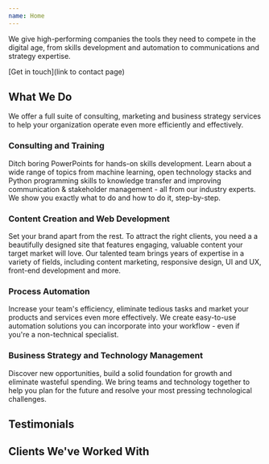 ```yaml
---
name: Home
---
```


We give high-performing companies the tools they need to compete in the digital age, from skills development and automation to communications and strategy expertise.

[Get in touch](link to contact page)





## What We Do 

We offer a full suite of consulting, marketing and business strategy services to help your organization operate even more efficiently and effectively. 

### Consulting and Training

Ditch boring PowerPoints for hands-on skills development. Learn about a wide range of topics from machine learning, open technology stacks and Python programming skills to knowledge transfer and improving communication & stakeholder management - all from our industry experts. We show you exactly what to do and how to do it, step-by-step.

### Content Creation and Web Development

Set your brand apart from the rest. To attract the right clients, you need a 
a beautifully designed site that features engaging, valuable content your target market will love. Our talented team brings years of expertise in a variety of fields, including content marketing, responsive design, UI and UX, front-end development and more.

### Process Automation 

Increase your team's efficiency, eliminate tedious tasks and market your products and services even more effectively. We create easy-to-use automation solutions you can incorporate into your workflow - even if you're a non-technical specialist. 

### Business Strategy and Technology Management

Discover new opportunities, build a solid foundation for growth and eliminate wasteful spending. We bring teams and technology together to help you plan for the future and resolve your most pressing technological challenges.



## Testimonials



## Clients We've Worked With